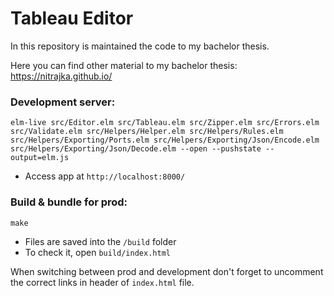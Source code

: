 # Tableau Editor

In this repository is maintained the code to my bachelor thesis.


Here you can find other material to my bachelor thesis: https://nitrajka.github.io/

### Development server:
```
elm-live src/Editor.elm src/Tableau.elm src/Zipper.elm src/Errors.elm src/Validate.elm src/Helpers/Helper.elm src/Helpers/Rules.elm src/Helpers/Exporting/Ports.elm src/Helpers/Exporting/Json/Encode.elm src/Helpers/Exporting/Json/Decode.elm --open --pushstate --output=elm.js
```
* Access app at `http://localhost:8000/`


### Build & bundle for prod:
```
make
```

* Files are saved into the `/build` folder
* To check it, open `build/index.html`

When switching between prod and development don't forget to uncomment the correct links in header of `index.html` file.
